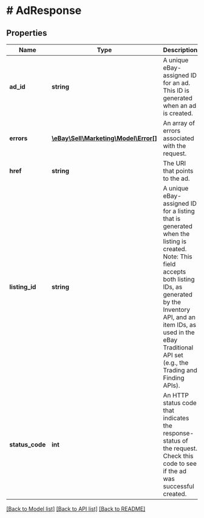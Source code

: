 # # AdResponse

## Properties

Name | Type | Description | Notes
------------ | ------------- | ------------- | -------------
**ad_id** | **string** | A unique eBay-assigned ID for an ad. This ID is generated when an ad is created. | [optional]
**errors** | [**\eBay\Sell\Marketing\Model\Error[]**](Error.md) | An array of errors associated with the request. | [optional]
**href** | **string** | The URI that points to the ad. | [optional]
**listing_id** | **string** | A unique eBay-assigned ID for a listing that is generated when the listing is created. Note: This field accepts both listing IDs, as generated by the Inventory API, and an item IDs, as used in the eBay Traditional API set (e.g., the Trading and Finding APIs). | [optional]
**status_code** | **int** | An HTTP status code that indicates the response-status of the request. Check this code to see if the ad was successful created. | [optional]

[[Back to Model list]](../../README.md#models) [[Back to API list]](../../README.md#endpoints) [[Back to README]](../../README.md)
